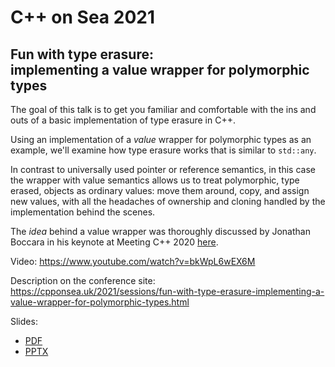 # C++ on Sea 2021

## Fun with type erasure:<br>implementing a value wrapper for polymorphic types

The goal of this talk is to get you familiar and comfortable with the ins and outs of a basic implementation of type erasure in C++.

Using an implementation of a _value_ wrapper for polymorphic types as an example, we'll examine how type erasure works that is similar to `std::any`.

In contrast to universally used pointer or reference semantics, in this case the wrapper with value semantics allows us to treat polymorphic, type erased, objects as ordinary values: move them around, copy, and assign new values, with all the headaches of ownership and cloning handled by the implementation behind the scenes.

The _idea_ behind a value wrapper was thoroughly discussed by Jonathan Boccara in his keynote at Meeting C++ 2020 [here](https://www.youtube.com/watch?v=mU_n_ohIHQk).

Video: [https://www.youtube.com/<wbr>watch?v=bkWpL6wEX6M](https://www.youtube.com/watch?v=bkWpL6wEX6M)

Description on the conference site:<br/>
[https://cpponsea.uk/<wbr>2021/<wbr>sessions/<wbr>fun-with-type-erasure-implementing-a-value-wrapper-for-polymorphic-types.html](https://cpponsea.uk/2021/sessions/fun-with-type-erasure-implementing-a-value-wrapper-for-polymorphic-types.html)

Slides:
* [PDF](Fun%20with%20type%20erasure-implementing%20a%20value%20wrapper%20for%20polymorphic%20types.pdf)
* [PPTX](Fun%20with%20type%20erasure-implementing%20a%20value%20wrapper%20for%20polymorphic%20types.pptx)
